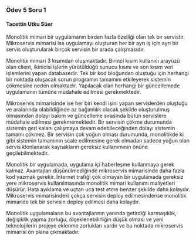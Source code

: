 ### Ödev 5 Soru 1
#### Tacettin Utku Süer



Monolitik mimari bir uygulamanın birden fazla özelliği olan tek bir servistir. Mikroservis mimarisi ise uygulamayı oluşturan her bir ayrı iş için ayrı bir servis oluşturularak birçok servisin bir arada çalışmasıdır. 



Monolitik mimari 3 kısımdan oluşmaktadır. Birinci kısım kullanıcı arayüzü olan client, ikinicisi işlerin yürütüldüğü sunucu kısmı ve son kısım veri işlemlerini yapan databasedir. Tek bir kod bloğundan oluştuğu için herhangi bir noktada oluşacak sorun programın tamamını etkileyerek sistemin çökmesine neden olmaktadır. Yapılacak olan herhangi bir güncellemede uygulamanın tümüne müdahale edilmesi gerekmektedir.



Mikroservis mimarisinde ise her biri kendi işini yapan servislerden oluştuğu ve aralarında olabildiğinde az bağımlılık olacak şekilde oluşturulmuş olmasından dolayı bakım ve güncelleme sırasında bütün servislere müdahale edilmesi gerekmemektedir. Bir servisin çökme durumunda sistemin geri kalanı çalışmaya devam edebileceğinden dolayı sistemin tamamı çökmez. Bir servisin çok yoğun olması durumunda, monolitikde ki gibi sistemin tamamının scale edilmesine gerek olmadan sadece yoğun olan servis klonlanarak kaynakların gereksiz kullanımının önüne geçilebilmektedir.



Monolitik bir uygulamada, uygulama içi haberleşme kullanmaya gerek kalmaz. Avantajları düşünülmediğinde mikroservis mimarisinde daha fazla kod yazmak gerekir. İnternet trafiği çok olmayan bir uygulamada gereksiz yere mikroservis kullanılmasında monolitik mimari kullanımı maliyetleri düşürür. Hata ayıklama ve uçtan uca test etme benzer şekilde daha kolaydır. Mikroservis mimarisindeki çokça servisin deploy edilmesindense monolitik mimaride tek bir servisin deploy edilmesi daha kolaydır.



Monolitik uygulamaların bu avantajlarının yanında getirdiği karmaşıklık, değişiklik yapma zorluğu, ölçeklenebilirliğin düşük olması ve yeni teknolojilerin projeye eklenme zorlukları vardır ve bu noktada mikroservis mimarisi ön plana çıkmaktadır.



